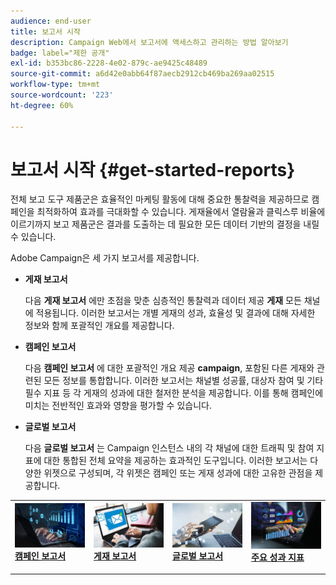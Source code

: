 ```yaml
---
audience: end-user
title: 보고서 시작
description: Campaign Web에서 보고서에 액세스하고 관리하는 방법 알아보기
badge: label="제한 공개"
exl-id: b353bc86-2228-4e02-879c-ae9425c48489
source-git-commit: a6d42e0abb64f87aecb2912cb469ba269aa02515
workflow-type: tm+mt
source-wordcount: '223'
ht-degree: 60%

---
```



# 보고서 시작 {#get-started-reports}

전체 보고 도구 제품군은 효율적인 마케팅 활동에 대해 중요한 통찰력을 제공하므로 캠페인을 최적화하여 효과를 극대화할 수 있습니다. 게재율에서 열람율과 클릭스루 비율에 이르기까지 보고 제품군은 결과를 도출하는 데 필요한 모든 데이터 기반의 결정을 내릴 수 있습니다.&#x200B;

Adobe Campaign은 세 가지 보고서를 제공합니다.

* **게재 보고서**

  다음 **게재 보고서** 에만 초점을 맞춘 심층적인 통찰력과 데이터 제공 **게재** 모든 채널에 적용됩니다. 이러한 보고서는 개별 게재의 성과, 효율성 및 결과에 대해 자세한 정보와 함께 포괄적인 개요를 제공합니다.


* **캠페인 보고서**

  다음 **캠페인 보고서** 에 대한 포괄적인 개요 제공 **campaign**, 포함된 다른 게재와 관련된 모든 정보를 통합합니다. 이러한 보고서는 채널별 성공률, 대상자 참여 및 기타 필수 지표 등 각 게재의 성과에 대한 철저한 분석을 제공합니다. 이를 통해 캠페인에 미치는 전반적인 효과와 영향을 평가할 수 있습니다.


* **글로벌 보고서**

  다음 **글로벌 보고서** 는 Campaign 인스턴스 내의 각 채널에 대한 트래픽 및 참여 지표에 대한 통합된 전체 요약을 제공하는 효과적인 도구입니다. 이러한 보고서는 다양한 위젯으로 구성되며, 각 위젯은 캠페인 또는 게재 성과에 대한 고유한 관점을 제공합니다.

<table style="table-layout:fixed"><tr style="border: 0;">
<td>
<a href="campaign-reports.md">
<img alt="유효성 검사" src="assets/do-not-localize/campaign_report.jpeg">
</a>
<div>
<a href="campaign-reports.md"><strong>캠페인 보고서</strong></a>
</div>
<p>
</td>
<td>
<a href="delivery-reports.md">
<img alt="리드" src="assets/do-not-localize/email_report.jpeg">
</a>
<div><a href="delivery-reports.md"><strong>게재 보고서</strong>
</div>
<p>
</td>
<td>
<a href="global-reports.md">
<img alt="저빈도" src="assets/do-not-localize/push_report.jpeg">
</a>
<div>
<a href="global-reports.md"><strong> 글로벌 보고서<strong></strong></a>
</div>
<p></td>
<td>
<a href="kpis.md">
<img alt="유효성 검사" src="assets/do-not-localize/kpis.jpeg">
</a>
<div>
<a href="kpis.md"><strong>주요 성과 지표</strong></a>
</div>
<p>
</td>
</tr></table>
